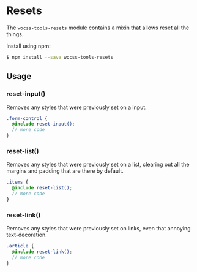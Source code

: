 # Resets

The `wocss-tools-resets` module contains a mixin that allows reset all the things.

Install using npm:

```sh
$ npm install --save wocss-tools-resets
```

## Usage

### reset-input()

Removes any styles that were previously set on a input.

```scss
.form-control {
  @include reset-input();
  // more code
}
```

### reset-list()

Removes any styles that were previously set on a list, clearing out all the margins and padding that are there by default.

```scss
.items {
  @include reset-list();
  // more code
}
```

### reset-link()

Removes any styles that were previously set on links, even that annoying text-decoration.

```scss
.article {
  @include reset-link();
  // more code
}
```
